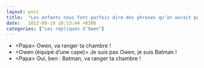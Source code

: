 ```yaml
---
layout: post
title:  "Les enfants nous font parfois dire des phrases qu’on aurait pensé ne jamais prononcer ou même entendre…"
date:   2012-09-19 10:13:44 +0200
categories: ["Les répliques d’Owen"]
---
```


-   \<Papa\> Owen, va ranger ta chambre !
-   \<Owen (équipé d’une cape)\> Je suis pas Owen, je suis Batman !
-   \<Papa\> Oui, ben : Batman, va ranger ta chambre !

<!--more-->
